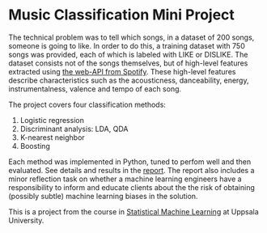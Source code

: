 # Music Classification Mini Project

The technical problem was to tell which songs, in a dataset of 200 songs, someone is going to like. In order to do this, a training dataset with 750 songs was provided, each of which is labeled with LIKE or DISLIKE. The dataset consists not of the songs themselves, but of high-level features extracted using [the web-API from Spotify](https://developer.spotify.com/documentation/web-api/reference/tracks/get-audio-features/). These high-level features describe characteristics such as the acousticness, danceability, energy, instrumentalness, valence and tempo of each song.

The project covers four classification methods: 
1. Logistic regression
2. Discriminant analysis: LDA, QDA
3. K-nearest neighbor
4. Boosting

Each method was implemented in Python, tuned to perfom well and then evaluated. See details and results in the [report](https://github.com/johanssonkarin/song-classification-project/blob/master/Group%20S181%20Mini%20Project%20Report.pdf). The report also includes a minor reflection task on whether a machine learning engineers have a responsibility to inform and educate clients about the the risk of obtaining (possibly subtle) machine learning biases in the solution.

This is a project from the course in [Statistical Machine Learning](https://www.uu.se/en/admissions/freestanding-courses/course-syllabus/?kpid=41831&lasar=19%2F20&typ=1) at Uppsala University.
